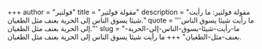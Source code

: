 +++
author = "فولتير"
title = "مقولة فولتير"
description = "مقولة فولتير: ما رأيت شيئا يسوق ‫الناس‬ إلى ‫الحرية‬ بعنف مثل ‫الطغيان‬."
quote = '''ما رأيت شيئا يسوق ‫الناس‬ إلى ‫الحرية‬ بعنف مثل ‫الطغيان‬.'''
slug = "ما-رأيت-شيئا-يسوق-‫الناس‬-إلى-‫الحرية‬-بعنف-مثل-‫الطغيان‬"
+++
ما رأيت شيئا يسوق ‫الناس‬ إلى ‫الحرية‬ بعنف مثل ‫الطغيان‬.
